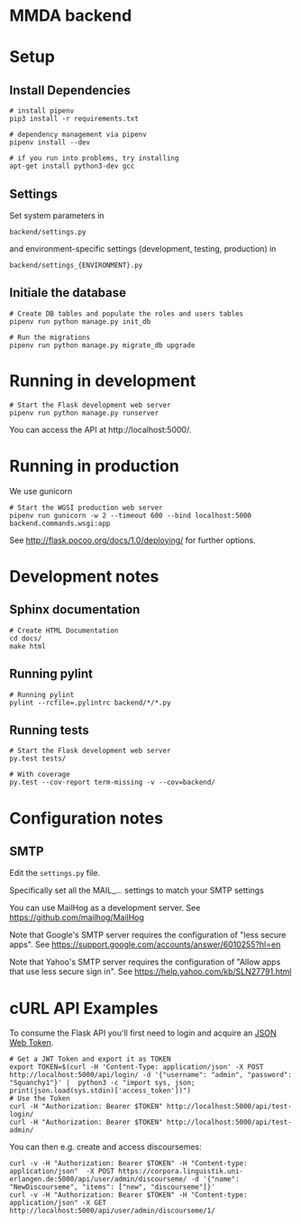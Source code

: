 # MMDA backend

# Setup

## Install Dependencies

    # install pipenv
    pip3 install -r requirements.txt

    # dependency management via pipenv
    pipenv install --dev
    
    # if you run into problems, try installing
    apt-get install python3-dev gcc


## Settings

Set system parameters in

    backend/settings.py
    
and environment-specific settings (development, testing, production) in

    backend/settings_{ENVIRONMENT}.py


## Initiale the database

    # Create DB tables and populate the roles and users tables
    pipenv run python manage.py init_db

    # Run the migrations
    pipenv run python manage.py migrate_db upgrade

# Running in development

    # Start the Flask development web server
    pipenv run python manage.py runserver

You can access the API at http://localhost:5000/.

# Running in production

We use gunicorn 

    # Start the WGSI production web server
    pipenv run gunicorn -w 2 --timeout 600 --bind localhost:5000 backend.commands.wsgi:app

See http://flask.pocoo.org/docs/1.0/deploying/ for further options.


# Development notes

## Sphinx documentation

    # Create HTML Documentation
    cd docs/
    make html

## Running pylint

    # Running pylint
    pylint --rcfile=.pylintrc backend/*/*.py

## Running tests

    # Start the Flask development web server
    py.test tests/

    # With coverage
    py.test --cov-report term-missing -v --cov=backend/
    

# Configuration notes

## SMTP

Edit the `settings.py` file.

Specifically set all the MAIL_... settings to match your SMTP settings

You can use MailHog as a development server.
See https://github.com/mailhog/MailHog

Note that Google's SMTP server requires the configuration of "less secure apps".
See https://support.google.com/accounts/answer/6010255?hl=en

Note that Yahoo's SMTP server requires the configuration of "Allow apps that use less secure sign in".
See https://help.yahoo.com/kb/SLN27791.html


# cURL API Examples

To consume the Flask API you'll first need to login and acquire an [JSON Web Token](https://jwt.io/).

    # Get a JWT Token and export it as TOKEN
    export TOKEN=$(curl -H 'Content-Type: application/json' -X POST http://localhost:5000/api/login/ -d '{"username": "admin", "password": "Squanchy1"}' |  python3 -c "import sys, json; print(json.load(sys.stdin)['access_token'])")
    # Use the Token
    curl -H "Authorization: Bearer $TOKEN" http://localhost:5000/api/test-login/
    curl -H "Authorization: Bearer $TOKEN" http://localhost:5000/api/test-admin/

You can then e.g. create and access discoursemes:

    curl -v -H "Authorization: Bearer $TOKEN" -H "Content-type: application/json"  -X POST https://corpora.linguistik.uni-erlangen.de:5000/api/user/admin/discourseme/ -d '{"name": "NewDiscourseme", "items": ["new", "discourseme"]}'
    curl -v -H "Authorization: Bearer $TOKEN" -H "Content-type: application/json" -X GET http://localhost:5000/api/user/admin/discourseme/1/
